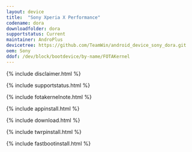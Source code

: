 ```yaml
---
layout: device
title:  "Sony Xperia X Performance"
codename: dora
downloadfolder: dora
supportstatus: Current
maintainer: AndroPlus
devicetree: https://github.com/TeamWin/android_device_sony_dora.git
oem: Sony
ddof: /dev/block/bootdevice/by-name/FOTAKernel
---
```


{% include disclaimer.html %}

{% include supportstatus.html %}

{% include fotakernelnote.html %}

{% include appinstall.html %}

{% include download.html %}

{% include twrpinstall.html %}

{% include fastbootinstall.html %}
